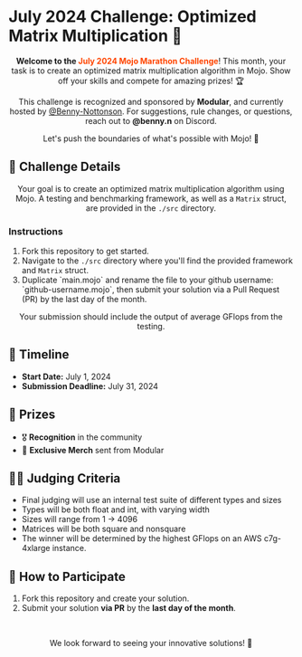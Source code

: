 # July 2024 Challenge: Optimized Matrix Multiplication 🧮

<p align="center">
  <strong>Welcome to the <span style="color: #ff4500;">July 2024 Mojo Marathon Challenge</span></strong>! This month, your task is to create an optimized matrix multiplication algorithm in Mojo. Show off your skills and compete for amazing prizes! 🏆
</p>

<p align="center">
  This challenge is recognized and sponsored by <strong>Modular</strong>, and currently hosted by <a href="https://github.com/Benny-Nottonson">@Benny-Nottonson</a>. For suggestions, rule changes, or questions, reach out to <strong>@benny.n</strong> on Discord.
</p>

<p align="center">
  Let's push the boundaries of what's possible with Mojo! 🤖
</p>

## 📜 Challenge Details

<p align="center">
  Your goal is to create an optimized matrix multiplication algorithm using Mojo. A testing and benchmarking framework, as well as a <code>Matrix</code> struct, are provided in the <code>./src</code> directory.
</p>

### Instructions

<ol>
  <li>Fork this repository to get started.</li>
  <li>Navigate to the <code>./src</code> directory where you'll find the provided framework and <code>Matrix</code> struct.</li>
  <li>Duplicate `main.mojo` and rename the file to your github username: `github-username.mojo`, then submit your solution via a Pull Request (PR) by the last day of the month.</li>
</ol>

<p align="center">
  Your submission should include the output of average GFlops from the testing.
</p>

## 📅 Timeline

<ul>
  <li><strong>Start Date:</strong> July 1, 2024</li>
  <li><strong>Submission Deadline:</strong> July 31, 2024</li>
</ul>

## 🏅 Prizes

<ul>
  <li>🎖️ <strong>Recognition</strong> in the community</li>
  <li>🏅 <strong>Exclusive Merch</strong> sent from Modular</li>
</ul>

## 🧑‍⚖️ Judging Criteria

<ul>
  <li>Final judging will use an internal test suite of different types and sizes</li>
  <li>Types will be both float and int, with varying width</li>
  <li>Sizes will range from 1 -> 4096</li>
  <li>Matrices will be both square and nonsquare</li>
  <li>The winner will be determined by the highest GFlops on an AWS c7g-4xlarge instance.</li>
</ul>

## 📢 How to Participate

<ol>
  <li>Fork this repository and create your solution.</li>
  <li>Submit your solution <strong>via PR</strong> by the <strong>last day of the month</strong>.</li>
</ol>
<br />
<p align="center">
  We look forward to seeing your innovative solutions! 🚀
</p>
